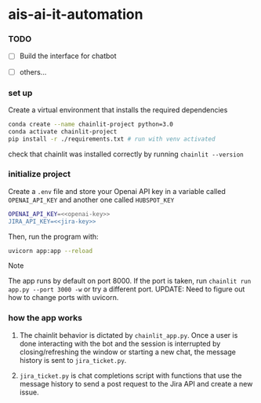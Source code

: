 # ais-ai-it-automation

### TODO

- [ ] Build the interface for chatbot
- [ ] others...



### set up

Create a virtual environment that installs the required dependencies

```sh
conda create --name chainlit-project python=3.0
conda activate chainlit-project
pip install -r ./requirements.txt # run with venv activated
```

check that chainlit was installed correctly by running `chainlit --version`

### initialize project

Create a `.env` file and store your Openai API key in a variable called `OPENAI_API_KEY` and another one called `HUBSPOT_KEY`

```sh
OPENAI_API_KEY=<<openai-key>>
JIRA_API_KEY=<<jira-key>>
```

Then, run the program with:

```sh
uvicorn app:app --reload
```

> [!NOTE]
> The app runs by default on port 8000. If the port is taken, run `chainlit run app.py --port 3000 -w` or try a different port.
> UPDATE: Need to figure out how to change ports with uvicorn.


### how the app works

1. The chainlit behavior is dictated by `chainlit_app.py`. Once a user is done interacting with the bot and the session is interrupted by closing/refreshing the window or starting a new chat, the message history is sent to `jira_ticket.py`.

2. `jira_ticket.py` is chat completions script with functions that use the message history to send a post request to the Jira API and create a new issue.
